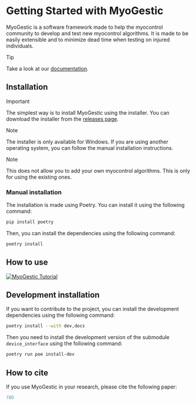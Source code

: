 # Getting Started with MyoGestic

MyoGestic is a software framework made to help the myocontrol community to develop and test new myocontrol algorithms.
It is made to be easily extensible and to minimize dead time when testing on injured individuals.

> [!TIP]
> Take a look at our [documentation](https://nsquaredlab.github.io/MyoGestic/).

## Installation
> [!IMPORTANT]
> The simplest way is to install MyoGestic using the installer. You can download the installer from the [releases page](https://github.com/NsquaredLab/MyoGestic/releases).

> [!NOTE]
> The installer is only available for Windows. If you are using another operating system, you can follow the manual installation instructions.

> [!NOTE]  
> This does not allow you to add your own myocontrol algorithms. This is only for using the existing ones.

### Manual installation
The installation is made using Poetry. You can install it using the following command:
```bash
pip install poetry
```

Then, you can install the dependencies using the following command:
```bash
poetry install
```

## How to use
[![MyoGestic Tutorial](https://img.youtube.com/vi/Re3VfgKhjCM/maxresdefault.jpg)](https://youtu.be/Re3VfgKhjCM)

## Development installation
If you want to contribute to the project, you can install the development dependencies using the following command:
```bash
poetry install --with dev,docs
```

Then you need to install the development version of the submodule `device_interface` using the following command:
```bash
poetry run poe install-dev
```

## How to cite
If you use MyoGestic in your research, please cite the following paper:
```bibtex
TBD
```
